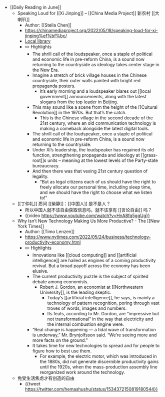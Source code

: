 - [[Daily Reading in June]]
	- Speaking Loud for [[Xi Jinping]] – [[China Media Project]] 新农村 [[大喇叭]]
		- Author: [[Stella Chen]]
		- https://chinamediaproject.org/2022/05/18/speaking-loud-for-xi-jinping%ef%bf%bc/
		- [Local library](zotero://select/library/items/FJUC6CNL)
		- ✏️ Highlights
			- The shrill call of the loudspeaker, once a staple of political and economic life in pre-reform China, is a sound now returning to the countryside as ideology takes center stage in the New Era.
			- Imagine a stretch of brick village houses in the Chinese countryside, their outer walls painted with bright red propaganda posters.
				- It’s early morning and a loudspeaker blares out [[local government]] announcements, along with the latest slogans from the top leader in Beijing.
			- This may sound like a scene from the height of the [[Cultural Revolution]] in the 1970s. But that’s the catch.
				- This is the Chinese village in the second decade of the 21st century, where an old communication technology is making a comeback alongside the latest digital tools.
			- The shrill call of the loudspeaker, once a staple of political and economic life in pre-reform China, is a sound now returning to the countryside.
			- Under Xi’s leadership, the loudspeaker has regained its old function, strengthening propaganda and ideology at [[grass-root]]s units – meaning at the lowest levels of the Party-state bureaucracy.
			- And then there was that vexing 21st century question of legality.
				- “But as legal citizens each of us should have the right to freely allocate our personal time, including sleep time, and we should have the right to choose what we listen to!”
	- [[丁仲礼]] 质问 [[柴静]]：[[中国人]] 是不是人？
		- 所以中国人就不该自由获取信息吗，就不该享有 [[言论自由]] 吗？
		- {{video https://www.youtube.com/watch?v=HnA8fq5ggUg}}
	- Why Isn’t New Technology Making Us More Productive? - The [[New York Times]]
		- Author: [[Timo Lenzen]]
		- https://www.nytimes.com/2022/05/24/business/technology-productivity-economy.html
		- ✏️ Highlights
			- Innovations like [[cloud computing]] and [[artificial intelligence]] are hailed as engines of a coming productivity revival. But a broad payoff across the economy has been elusive.
			- The current productivity puzzle is the subject of spirited debate among economists.
				- Robert J. Gordon, an economist at [[Northwestern University]], is the leading skeptic.
					- Today’s [[artificial intelligence]], he says, is mainly a technology of pattern recognition, poring through vast troves of words, images and numbers.
					- Its feats, according to Mr. Gordon, are “impressive but not transformational” in the way that electricity and the internal combustion engine were.
			- “Real change is happening — a tidal wave of transformation is underway,” Mr. Brynjolfsson said. “We’re seeing more and more facts on the ground.”
			- It takes time for new technologies to spread and for people to figure how to best use them.
				- For example, the electric motor, which was introduced in the 1880s, did not generate discernible productivity gains until the 1920s, when the mass-production assembly line reorganized work around the technology.
	- 免受生活焦虑才有创造的自由
		- {{tweet https://twitter.com/hemashushu/status/1534372150819180544}}